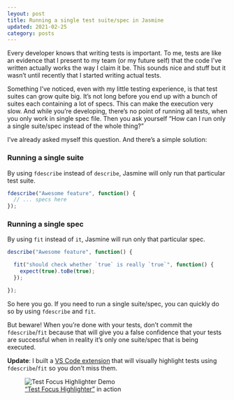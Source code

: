 ```yaml
---
leyout: post
title: Running a single test suite/spec in Jasmine
updated: 2021-02-25
category: posts
---
```


Every developer knows that writing tests is important. To me, tests are like an evidence that I present to my team (or my future self) that the code I’ve written actually works the way I claim it be. This sounds nice and stuff but it wasn’t until recently that I started writing actual tests.

Something I’ve noticed, even with my little testing experience, is that test suites can grow quite big. It’s not long before you end up with a bunch of suites each containing a lot of specs. This can make the execution very slow. And while you’re developing, there’s no point of running all tests, when you only work in single spec file. Then you ask yourself “How can I run only a single suite/spec instead of the whole thing?”

I’ve already asked myself this question. And there’s a simple solution:

### Running a single suite

By using `fdescribe` instead of `describe`, Jasmine will only run that particular test suite.

```js
fdescribe("Awesome feature", function() {
  // ... specs here
});
```

### Running a single spec

By using `fit` instead of `it`, Jasmine will run only that particular spec.

```js
describe("Awesome feature", function() {

  fit("should check whether `true` is really `true`", function() {
    expect(true).toBe(true);
  });

});
```

So here you go. If you need to run a single suite/spec, you can quickly do so by using `fdescribe` and `fit`.

But beware! When you’re done with your tests, don’t commit the `fdescribe`/`fit` because that will give you a false confidence that your tests are successful when in reality it’s only one suite/spec that is being executed.

**Update**: I built a [VS Code extension](https://marketplace.visualstudio.com/items?itemName=dzhavat.test-focus-highlighter) that will visually highlight tests using `fdescribe`/`fit` so you don’t miss them.

<figure>
  <img src="/assets/img/2020/04/27/test-focus-highlighter-demo.gif" alt="Test Focus Highlighter Demo">
  <figcaption><a href="https://marketplace.visualstudio.com/items?itemName=dzhavat.test-focus-highlighter" target="_blank" rel="noopener">“Test Focus Highlighter”</a> in action</figcaption>
</figure>
